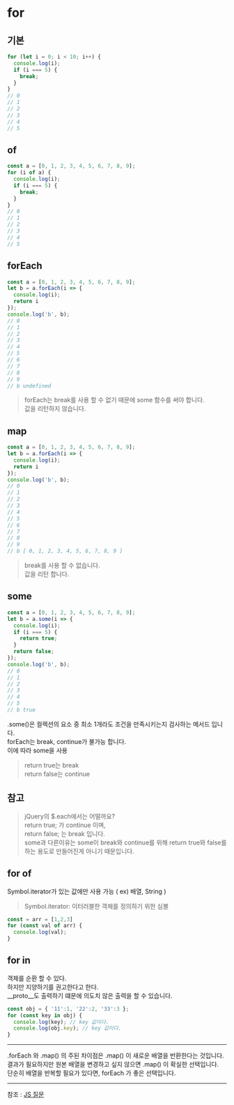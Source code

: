 
# for
## 기본
```javascript
for (let i = 0; i < 10; i++) {
  console.log(i);
  if (i === 5) {
    break;
  }
}
// 0
// 1
// 2
// 3
// 4
// 5
```

## of
```javascript
const a = [0, 1, 2, 3, 4, 5, 6, 7, 8, 9];
for (i of a) {
  console.log(i);
  if (i === 5) {
    break;
  }
}
// 0
// 1
// 2
// 3
// 4
// 5
```

## forEach
```javascript
const a = [0, 1, 2, 3, 4, 5, 6, 7, 8, 9];
let b = a.forEach(i => {
  console.log(i);
  return i
});
console.log('b', b);
// 0
// 1
// 2
// 3
// 4
// 5
// 6
// 7
// 8
// 9
// b undefined
```
> forEach는 break를 사용 할 수 없기 때문에 some 함수를 써야 합니다.<br>
> 값을 리턴하지 않습니다.<br>

## map
```javascript
const a = [0, 1, 2, 3, 4, 5, 6, 7, 8, 9];
let b = a.forEach(i => {
  console.log(i);
  return i
});
console.log('b', b);
// 0
// 1
// 2
// 3
// 4
// 5
// 6
// 7
// 8
// 9
// b [ 0, 1, 2, 3, 4, 5, 6, 7, 8, 9 ]
```
> break를 사용 할 수 없습니다.<br>
> 값을 리턴 합니다.<br>

## some
```javascript
const a = [0, 1, 2, 3, 4, 5, 6, 7, 8, 9];
let b = a.some(i => {
  console.log(i);
  if (i === 5) {
    return true;
  }
  return false;
});
console.log('b', b);
// 0
// 1
// 2
// 3
// 4
// 5
// b true
```
.some()은 컬렉션의 요소 중 최소 1개라도 조건을 만족시키는지 검사하는 메서드 입니다.<br>
forEach는 break, continue가 불가능 합니다.<br>
이에 따라 some을 사용<br>
> return true는 break<br>
> return false는 continue<br>


## 참고
> jQuery의 $.each에서는 어떨까요?<br>
> return true; 가 continue 이며,<br>
> return false; 는 break 입니다.<br>
> some과 다른이유는 some이 break와 continue를 위해 return true와 false를 하는 용도로 만들어진게 아니기 때문입니다.<br>

## for of
Symbol.iterator가 있는 값에만 사용 가능 ( ex) 배열, String )   
> Symbol.iterator: 이터러블한 객체를 정의하기 위한 심볼  
```javascript
const = arr = [1,2,3]
for (const val of arr) {
  console.log(val);
}
```

## for in
객체를 순환 할 수 있다.  
하지만 지양하기를 권고한다고 한다.  
__proto__도 출력하기 떄문에 의도치 않은 출력을 할 수 있습니다.  
```javascript
const obj = { '11':1, '22':2, '33':3 };
for (const key in obj) {
  console.log(key); // key 값이다.
  console.log(obj.key); // key 값이다.
}
```

---

.forEach 와 .map() 의 주된 차이점은 .map() 이 새로운 배열을 반환한다는 것입니다.  
결과가 필요하지만 원본 배열을 변경하고 싶지 않으면 .map() 이 확실한 선택입니다.  
단순히 배열을 반복할 필요가 있다면, forEach 가 좋은 선택입니다.  

---
참조 : [JS 질문](https://github.com/yangshun/front-end-interview-handbook/blob/master/Translations/Korean/questions/javascript-questions.md)
